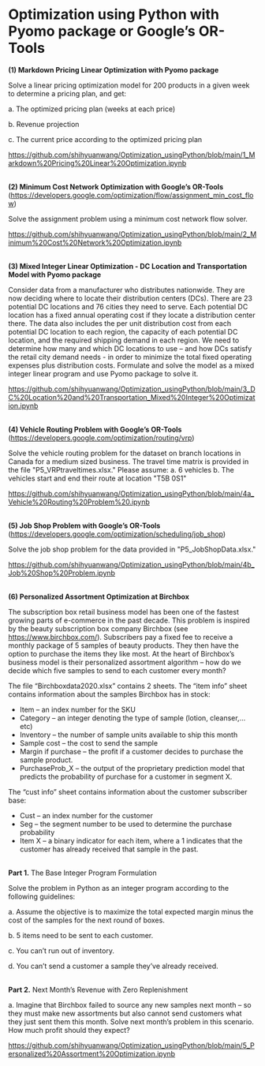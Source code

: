 # Optimization using Python with Pyomo package or Google’s OR-Tools

**(1) Markdown Pricing Linear Optimization with Pyomo package**

Solve a linear pricing optimization model for 200 products in a given week to determine a pricing plan, and get:

a. The optimized pricing plan (weeks at each price)

b. Revenue projection

c. The current price according to the optimized pricing plan

https://github.com/shihyuanwang/Optimization_usingPython/blob/main/1_Markdown%20Pricing%20Linear%20Optimization.ipynb

\
**(2) Minimum Cost Network Optimization with Google’s OR-Tools** (https://developers.google.com/optimization/flow/assignment_min_cost_flow)
 
Solve the assignment problem using a minimum cost network flow solver.

https://github.com/shihyuanwang/Optimization_usingPython/blob/main/2_Minimum%20Cost%20Network%20Optimization.ipynb

\
**(3) Mixed Integer Linear Optimization - DC Location and Transportation Model with Pyomo package**

Consider data from a manufacturer who distributes nationwide. They are now deciding where to locate their distribution centers (DCs). There are 23 potential DC locations and 76 cities they need to serve. Each potential DC location has a fixed annual operating cost if they locate a distribution center there. The data also includes the per unit distribution cost from each potential DC location to each region, the capacity of each potential DC location, and the required shipping demand in each region. We need to determine how many and which DC locations to use – and how DCs satisfy the retail city demand needs - in order to minimize the total fixed operating expenses plus distribution costs. Formulate and solve the model as a mixed integer linear program and use Pyomo package to solve it.

https://github.com/shihyuanwang/Optimization_usingPython/blob/main/3_DC%20Location%20and%20Transportation_Mixed%20Integer%20Optimization.ipynb

\
**(4) Vehicle Routing Problem with Google’s OR-Tools** (https://developers.google.com/optimization/routing/vrp)

Solve the vehicle routing problem for the dataset on branch locations in Canada for a medium sized business. The travel time matrix is provided in the file "P5_VRPtraveltimes.xlsx." Please assume:
a. 6 vehicles
b. The vehicles start and end their route at location "T5B 0S1"

https://github.com/shihyuanwang/Optimization_usingPython/blob/main/4a_Vehicle%20Routing%20Problem%20.ipynb

\
**(5) Job Shop Problem with Google’s OR-Tools** (https://developers.google.com/optimization/scheduling/job_shop)

Solve the job shop problem for the data provided in "P5_JobShopData.xlsx."

https://github.com/shihyuanwang/Optimization_usingPython/blob/main/4b_Job%20Shop%20Problem.ipynb

\
**(6) Personalized Assortment Optimization at Birchbox**

The subscription box retail business model has been one of the fastest growing parts of e-commerce in the past decade. This problem is inspired by the beauty subscription box
company Birchbox (see https://www.birchbox.com/). Subscribers pay a fixed fee to receive a monthly package of 5 samples of beauty products. They then have the option to purchase the items they like most. At the heart of Birchbox’s business model is their personalized assortment algorithm – how do we decide which five samples to send to each customer every month?

The file “Birchboxdata2020.xlsx” contains 2 sheets. The “item info” sheet contains information about the samples Birchbox has in stock:
- Item – an index number for the SKU
- Category – an integer denoting the type of sample (lotion, cleanser,…etc)
- Inventory – the number of sample units available to ship this month
- Sample cost – the cost to send the sample
- Margin if purchase – the profit if a customer decides to purchase the sample product.
- PurchaseProb_X – the output of the proprietary prediction model that predicts the probability of purchase for a customer in segment X.

The “cust info” sheet contains information about the customer subscriber base:
- Cust – an index number for the customer
- Seg – the segment number to be used to determine the purchase probability
- Item X – a binary indicator for each item, where a 1 indicates that the customer has already received that sample in the past.

\
**Part 1.** The Base Integer Program Formulation

Solve the problem in Python as an integer program according to the following guidelines:

a. Assume the objective is to maximize the total expected margin minus the cost of the samples for the next round of boxes.

b. 5 items need to be sent to each customer.

c. You can’t run out of inventory.

d. You can’t send a customer a sample they’ve already received.

\
**Part 2.** Next Month’s Revenue with Zero Replenishment

a. Imagine that Birchbox failed to source any new samples next month – so they must make new assortments but also cannot send customers what they just sent them this month. 
Solve next month’s problem in this scenario. How much profit should they expect?

https://github.com/shihyuanwang/Optimization_usingPython/blob/main/5_Personalized%20Assortment%20Optimization.ipynb

